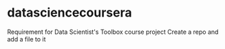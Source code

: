 # datasciencecoursera
Requirement for Data Scientist's Toolbox course project
Create a repo and add a file to it
